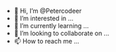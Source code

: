 - 👋 Hi, I’m @Petercodeer
- 👀 I’m interested in ...
- 🌱 I’m currently learning ...
- 💞️ I’m looking to collaborate on ...
- 📫 How to reach me ...

<!---
Petercodeer/Petercodeer is a ✨ special ✨ repository because its `README.md` (this file) appears on your GitHub profile.
You can click the Preview link to take a look at your changes.
--->
